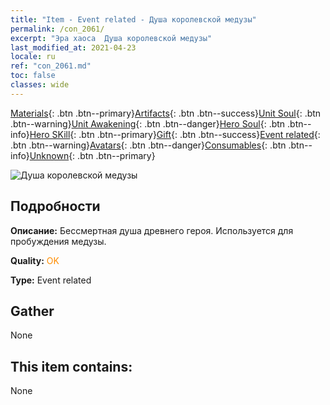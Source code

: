 ```yaml
---
title: "Item - Event related - Душа королевской медузы"
permalink: /con_2061/
excerpt: "Эра хаоса  Душа королевской медузы"
last_modified_at: 2021-04-23
locale: ru
ref: "con_2061.md"
toc: false
classes: wide
---
```

 [Materials](/ItemsRU/){: .btn .btn--primary}[Artifacts](/ItemsRU/Artifacts/){: .btn .btn--success}[Unit Soul](/ItemsRU/UnitSoul/){: .btn .btn--warning}[Unit Awakening](/ItemsRU/UnitAwakening/){: .btn .btn--danger}[Hero Soul](/ItemsRU/HeroSoul/){: .btn .btn--info}[Hero SKill](/ItemsRU/HeroSkill/){: .btn .btn--primary}[Gift](/ItemsRU/Gift/){: .btn .btn--success}[Event related](/ItemsRU/Events/){: .btn .btn--warning}[Avatars](/ItemsRU/Avatars/){: .btn .btn--danger}[Consumables](/ItemsRU/Consumables/){: .btn .btn--info}[Unknown](/ItemsRU/Unknown/){: .btn .btn--primary}

 ![Душа королевской медузы](/images/t/juexing_704.jpg)

## Подробности
 **Описание:** Бессмертная душа древнего героя. Используется для пробуждения медузы.

 **Quality:** <span style="color: #FF8C00">OK</span>

 **Type:** Event related

## Gather

  None

## This item contains:

  None

